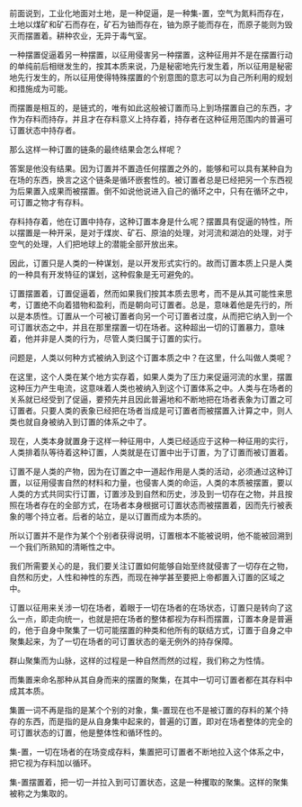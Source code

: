 <p data-pid="d1onZMlB">前面说到，工业化地面对土地，是一种促逼，是一种集-置，空气为氮料而存在，土地以煤矿和矿石而存在，矿石为铀而存在，铀为原子能而存在，而原子能则为毁灭而摆置着。耕种农业，无异于毒气室。</p><p data-pid="v9MkPSbe">一种摆置促逼着另一种摆置，以征用侵害另一种摆置，这种征用并不是在摆置行动的单纯前后相继发生的，按其本质来说，乃是秘密地先行发生着，所以征用是秘密地先行发生的，所以征用使得特殊摆置的个别意图的意志可以为自己所利用的规划和措施成为可能。</p><p data-pid="EIWdg3bf">而摆置是相互的，是链式的，唯有如此这般被订置而马上到场摆置自己的东西，才作为存料而持存，并且才在存料意义上持存着，持存者在这种征用范围内的普遍可订置状态中持存者。</p><p data-pid="V9SQprIg">那么这样一种订置的链条的最终结果会怎么样呢？</p><p data-pid="2PYEE6QD">答案是他没有结果。因为订置并不置造任何摆置之外的，能够和可以具有某种自为在场的东西，换言之这个链条是循环嵌套性的。被订置者总是已经把另一个东西视为后果置入成果而被摆置。倒不如说他说进入自己的循环之中，只有在循环之中，可订置之物才有存料。</p><p data-pid="vo4oWXAt">存料持存着，他在订置中持存，这种订置本身是什么呢？摆置具有促逼的特性，所以摆置是一种开采，是对于煤炭、矿石、原油的处理，对河流和湖泊的处理，对于空气的处理，人们把地球上的潜能全部开放出来。</p><p data-pid="gTxElwdr">因此，订置只是人类的一种谋划，是以开发形式实行的。故而订置本质上只是人类的一种具有开发特征的谋划，这种假象是无可避免的。</p><p data-pid="VMtalTao">订置摆置着，订置促逼着，然而如果我们按其本质去思考，而不是从其可能性来思考，订置绝不向着猎物和盈利，而是朝向可订置者。总是，意味着他是先行的，所以是本质性。订置从一个可被订置者向另一个可订置者过度，从而把它纳入到一个可订置状态之中，并且在那里摆置一切在场者。这种超出一切的订置暴力，意味着，他并非是人类的行为，尽管人类归属于订置的实行。</p><p data-pid="ELpMIwSh">问题是，人类以何种方式被纳入到这个订置本质之中？在这里，什么叫做人类呢？</p><p data-pid="R7uSVITq">在这里，这个人类在某个地方实存着，如果人类为了压力来促逼河流的水里，摆置这种压力产生电流，这意味着人类也被纳入到这个订置体系之中。人类与在场者的关系就已经受到了促逼，要预先并且因此普遍地和不断地把在场者表象为订置之可订置者。只要人类的表象已经把在场者当成是可订置者而被摆置入计算之中，则人类也就自身被纳入到订置的体系之中了。</p><p data-pid="vrQ1h5Al">现在，人类本身就置身于这样一种征用中，人类已经适应于这种一种征用的实行，人类排着队等待着这种订置，人类就是在订置中出于订置，为了订置而被订置着。</p><p data-pid="dBWDf_qg">订置不是人类的产物，因为在订置之中一道起作用是人类的活动，必须通过这种订置，以征用侵害自然的材料和力量，也侵害人类的命运，人类的本质被摆置，要以人类的方式共同实行订置，订置涉及到自然和历史，涉及到一切存在之物，并且按照在场者存在的全部方式，在场者本身根据可订置状态而被摆置着，因而先行被表象的哪个持立者。后者的站立，是以订置而成为本质的。</p><p data-pid="bZz_2Af1">所以订置并不是作为某个个别者获得说明，订置根本不能被说明，他不能被回溯到一个我们所熟知的清晰性之中。</p><p data-pid="RakDJQTk">我们所需要关心的是，我们要关注订置如何能够自始至终就侵害了一切存在之物，自然和历史，人性和神性的东西，而现在神学甚至要把上帝都置入订置的区域之中。</p><p data-pid="N5JXVnI7">订置以征用来关涉一切在场者，着眼于一切在场者的在场状态，订置只是转向了这么一点，即走向统一，也就是把在场者的整体都视为存料而摆置，订置本身是普遍的，他于自身中聚集了一切可能摆置的种类和他所有的联结方式，订置于自身之中聚集起来，为了一切在场者的可订置状态的毫无例外的持存保障。</p><p data-pid="jkbvhf1_">群山聚集而为山脉，这样的过程是一种自然而然的过程，我们称之为性情。</p><p data-pid="0vD4iOG8">而集置来命名那种从其自身而来的摆置的聚集，在其中一切可订置者都在其存料中成其本质。</p><p data-pid="CXYerXmF">集置一词不再是指的是某个个别的对象，集-置现在也不是被订置的存料的某个持存的东西，而是指的是从自身集中起来的，普遍的订置，即对在场者整体的完全的可订置状态的订置，他是整体性和循环性的。</p><p data-pid="94_WMVv_">集-置，一切在场者的在场变成存料，集置把可订置者不断地拉入这个体系之中，把它视为存料加以循环。</p><p data-pid="ZzVXiEAR">集-置摆置着，把一切一并拉入到可订置状态，这是一种攫取的聚集。这样的聚集被称之为集取的。</p><p></p>